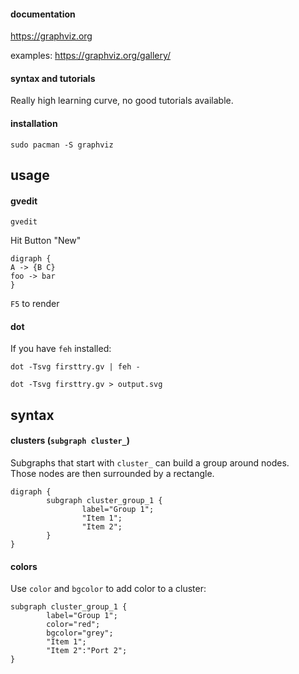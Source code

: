 #### documentation

https://graphviz.org

examples: https://graphviz.org/gallery/

#### syntax and tutorials

Really high learning curve, no good tutorials available.

#### installation

```
sudo pacman -S graphviz
```

## usage

#### gvedit

```
gvedit
```

Hit Button "New"

```
digraph {
A -> {B C}
foo -> bar
}
```

`F5` to render

#### dot

If you have `feh` installed:
```
dot -Tsvg firsttry.gv | feh -
```

```
dot -Tsvg firsttry.gv > output.svg
```

## syntax

#### clusters (`subgraph cluster_`)

Subgraphs that start with `cluster_` can build a group around nodes.\
Those nodes are then surrounded by a rectangle.
```
digraph {
        subgraph cluster_group_1 {
                label="Group 1";
                "Item 1";
                "Item 2";
        }
}
```

#### colors

Use `color` and `bgcolor` to add color to a cluster:
```
subgraph cluster_group_1 {
        label="Group 1";
        color="red";
        bgcolor="grey";
        "Item 1";
        "Item 2":"Port 2";
}
```
